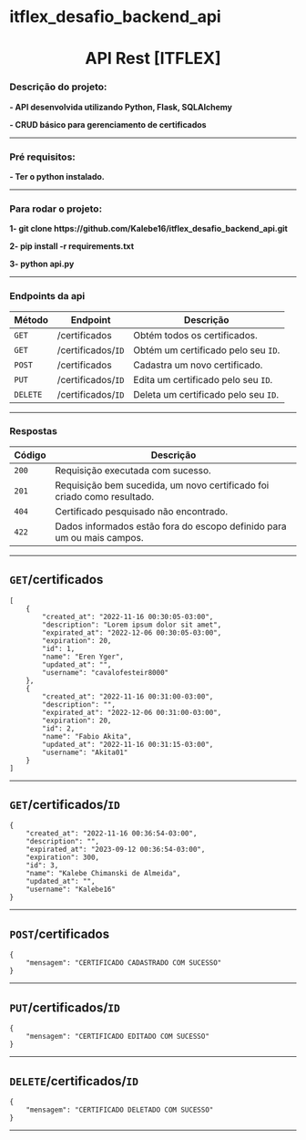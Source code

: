 # itflex_desafio_backend_api

<h1 align="center">API Rest [ITFLEX]</h1>

<h3>Descrição do projeto:</h3>
<p><strong>- API desenvolvida utilizando Python, Flask, SQLAlchemy</strong></p>
<p><strong>- CRUD básico para gerenciamento de certificados</strong></p>
<hr>



<h3>Pré requisitos:</h3>
<p><strong>- Ter o python instalado.</strong></p>
<hr>

<h3>Para rodar o projeto:</h3>
<p><strong>1- git clone https://github.com/Kalebe16/itflex_desafio_backend_api.git</strong></p>
<p><strong>2- pip install -r requirements.txt</strong></p>
<p><strong>3- python api.py</strong></p>
<hr>



<h3>Endpoints da api</h3>

| Método   | Endpoint | Descrição  |
| -------- | -------- | ---------- |
| `GET`    | /certificados  | Obtém todos os certificados. | 
| `GET`    | /certificados/`ID` | Obtém um certificado pelo seu `ID`. |
| `POST`   | /certificados  | Cadastra um novo certificado. |
| `PUT`    | /certificados/`ID` | Edita um certificado pelo seu `ID`. |
| `DELETE` | /certificados/`ID` | Deleta um certificado pelo seu `ID`. |
<hr>

<h3>Respostas</h3>

| Código  | Descrição                                                              |
| ------- | ---------------------------------------------------------------------- |
| `200`     | Requisição executada com sucesso.                                      |
| `201`     | Requisição bem sucedida, um novo certificado foi criado como resultado.|
| `404`     | Certificado pesquisado não encontrado.                                 |
| `422`     | Dados informados estão fora do escopo definido para um ou mais campos. |

<hr>




## `GET`/certificados

```
[
    {
        "created_at": "2022-11-16 00:30:05-03:00",
        "description": "Lorem ipsum dolor sit amet",
        "expirated_at": "2022-12-06 00:30:05-03:00",
        "expiration": 20,
        "id": 1,
        "name": "Eren Yger",
        "updated_at": "",
        "username": "cavalofesteir8000"
    },
    {
        "created_at": "2022-11-16 00:31:00-03:00",
        "description": "",
        "expirated_at": "2022-12-06 00:31:00-03:00",
        "expiration": 20,
        "id": 2,
        "name": "Fabio Akita",
        "updated_at": "2022-11-16 00:31:15-03:00",
        "username": "Akita01"
    }
]
```
<hr>


## `GET`/certificados/`ID`

```
{
    "created_at": "2022-11-16 00:36:54-03:00",
    "description": "",
    "expirated_at": "2023-09-12 00:36:54-03:00",
    "expiration": 300,
    "id": 3,
    "name": "Kalebe Chimanski de Almeida",
    "updated_at": "",
    "username": "Kalebe16"
}
```
<hr>


## `POST`/certificados
```
{
    "mensagem": "CERTIFICADO CADASTRADO COM SUCESSO"
}
```
<hr>


## `PUT`/certificados/`ID`
```
{
    "mensagem": "CERTIFICADO EDITADO COM SUCESSO"
}
```
<hr>


## `DELETE`/certificados/`ID`
```
{
    "mensagem": "CERTIFICADO DELETADO COM SUCESSO"
}
```
<hr>



